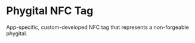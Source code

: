 # Phygital NFC Tag

App-specific, custom-developed NFC tag that represents a non-forgeable phygital.